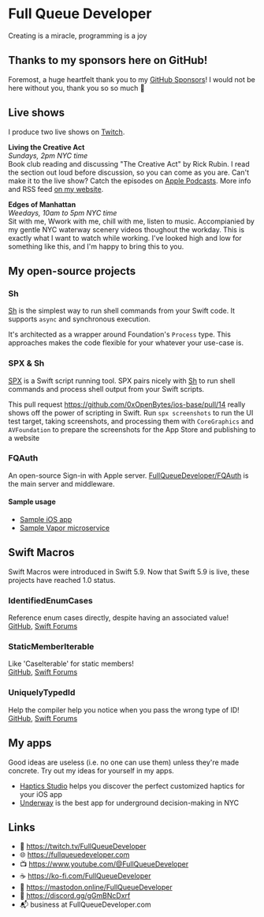 # Full Queue Developer

Creating is a miracle, programming is a joy

## Thanks to my sponsors here on GitHub!
Foremost, a huge heartfelt thank you to my [GitHub Sponsors](https://github.com/sponsors/FullQueueDeveloper)! I would not be here without you, thank you so so much 💜

## Live shows

I produce two live shows on [Twitch](https://twitch.tv/FullQueueDeveloper).

**Living the Creative Act**<br/> 
*Sundays, 2pm NYC time* <br/> Book club reading and discussing "The Creative Act" by Rick Rubin. I read the section out loud before discussion, so you can come as you are. Can't make it to the live show? Catch the episodes on [Apple Podcasts](https://podcasts.apple.com/us/podcast/living-the-creative-act/id1710679124). More info and RSS feed [on my website](https://FullQueueDeveloper.com/living-the-creative-adt).


**Edges of Manhattan**<br/> 
*Weedays, 10am to 5pm NYC time* <br/> 
Sit with me, Wwork with me, chill with me, listen to music. Accompianied by my gentle NYC waterway scenery videos thoughout the workday. This is exactly what I want to watch while working. I've looked high and low for something like this, and I'm happy to bring this to you.

## My open-source projects 

### Sh

[Sh](https://github.com/FullQueueDeveloper/Sh) is the simplest way to run shell commands from your Swift code. It supports `async` and synchronous execution. 

It's architected as a wrapper around Foundation's `Process` type. This approaches makes the code flexible for your whatever your use-case is.

### SPX & Sh

[SPX](https://github.com/FullQueueDeveloper/SPX) is a Swift script running tool. SPX pairs nicely with [Sh](https://github.com/FullQueueDeveloper/Sh) to run shell commands and process shell output from your Swift scripts.

This pull request https://github.com/0xOpenBytes/ios-base/pull/14 really shows off the power of scripting in Swift. Run `spx screenshots` to run the UI test target, taking screenshots, and processing them with `CoreGraphics` and `AVFoundation` to prepare the screenshots for the App Store and publishing to a website



### FQAuth

An open-source Sign-in with Apple server. [FullQueueDeveloper/FQAuth](https://github.com/FullQueueDeveloper/FQAuth) is the main server and middleware. 

#### Sample usage

- [Sample iOS app](https://github.com/FullQueueDeveloper/FQAuth-Sample-iOS) 
- [Sample Vapor microservice](https://github.com/FullQueueDeveloper/FQAuth-Sample-Microservice)

## Swift Macros

Swift Macros were introduced in Swift 5.9. Now that Swift 5.9 is live, these projects have reached 1.0 status.

### IdentifiedEnumCases
Reference enum cases directly, despite having an associated value! <br />
[GitHub](https://github.com/FullQueueDeveloper/IdentifiedEnumCases.git), [Swift Forums](https://forums.swift.org/t/introducing-identifiedenumcases-swift-macro/65443)

### StaticMemberIterable
Like 'CaseIterable' for static members! <br />
[GitHub](https://github.com/FullQueueDeveloper/StaticMemberIterable.git), [Swift Forums](https://forums.swift.org/t/introducing-staticmemberiterable-swift-macro/65454)

### UniquelyTypedId
Help the compiler help you notice when you pass the wrong type of ID! <br />
[GitHub](https://github.com/FullQueueDeveloper/UniquelyTypedId), [Swift Forums](https://forums.swift.org/t/introducing-uniquelytypedid-swift-macro/65439)

## My apps

Good ideas are useless (i.e. no one can use them) unless they're made concrete. Try out my ideas for yourself in my apps.

- [Haptics Studio](https://apps.apple.com/app/id1624792731) helps you discover the perfect customized haptics for your iOS app
- [Underway](https://underway.nyc/download) is the best app for underground decision-making in NYC




## Links
- 🔭 https://twitch.tv/FullQueueDeveloper
- 🌐 https://fullqueuedeveloper.com
- 📺 https://www.youtube.com/@FullQueueDeveloper
- ☕️ https://ko-fi.com/FullQueueDeveloper
- 🐘 https://mastodon.online/FullQueueDeveloper
- 💬 https://discord.gg/gGmBNcDxrf
- 📬 business at FullQueueDeveloper.com
